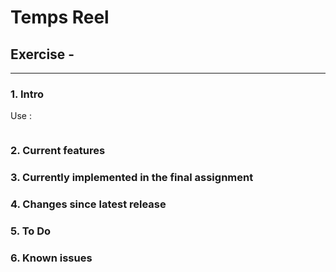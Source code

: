 # Temps Reel
## Exercise  - 
---
### 1. Intro


Use :
```shell

```

### 2. Current features



### 3. Currently implemented in the final assignment


### 4. Changes since latest release


### 5. To Do


### 6. Known issues